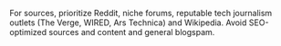 <!-- Original FlashPaste name: SUF Gemini Deep Research Good Sources -->
<!-- FlashPaste ID: 201 -->

For sources, prioritize Reddit, niche forums, reputable tech journalism outlets (The Verge, WIRED, Ars Technica) and Wikipedia. Avoid SEO-optimized sources and content and general blogspam.